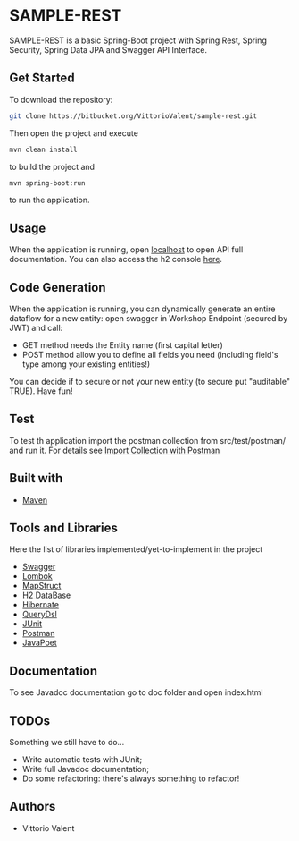 # SAMPLE-REST

SAMPLE-REST is a basic Spring-Boot project with Spring Rest, Spring Security, Spring Data JPA and Swagger API Interface.

## Get Started
To download the repository:

```bash
git clone https://bitbucket.org/VittorioValent/sample-rest.git
```

Then open the project and execute

```bash
mvn clean install
```

to build the project and

```bash
mvn spring-boot:run
```

to run the application.

## Usage
When the application is running, open [localhost](http://localhost:8081/swagger-ui.html) to open API full documentation.
You can also access the h2 console [here](http://localhost:8081/h2-console).

## Code Generation
When the application is running, you can dynamically generate an entire dataflow for a new entity: open swagger in Workshop Endpoint (secured by JWT) and call:

- GET method needs the Entity name (first capital letter)
- POST method allow you to define all fields you need (including field's type among your existing entities!)

You can decide if to secure or not your new entity (to secure put "auditable" TRUE). Have fun!

## Test
To test th application import the postman collection from src/test/postman/ and run it. For details see [Import Collection with Postman](https://kb.datamotion.com/?ht_kb=postman-instructions-for-exporting-and-importing)

## Built with
- [Maven](https://maven.apache.org/)

## Tools and Libraries
Here the list of libraries implemented/yet-to-implement in the project

- [Swagger](https://swagger.io)
- [Lombok](https://projectlombok.org)
- [MapStruct](https://mapstruct.org)
- [H2 DataBase](https://www.h2database.com/html/main.html)
- [Hibernate](https://hibernate.org/)
- [QueryDsl](http://www.querydsl.com/)
- [JUnit](https://junit.org/junit5/)
- [Postman](https://www.getpostman.com/)
- [JavaPoet](https://github.com/square/javapoet)

## Documentation
To see Javadoc documentation go to doc folder and open index.html

## TODOs
Something we still have to do...

- Write automatic tests with JUnit;
- Write full Javadoc documentation;
- Do some refactoring: there's always something to refactor!

## Authors
- Vittorio Valent
